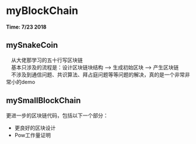 # myBlockChain
**Time: 7/23 2018**


## mySnakeCoin
&emsp;从大佬那学习的五十行写区块链<br>
&emsp;基本只涉及的流程是：设计区块链块结构 --> 生成初始区块 --> 产生区块链<br>
&emsp;不涉及到通信问题、共识算法、拜占庭问题等等问题的解决，真的是一个非常非常小的demo<br>

## mySmallBlockChain
更进一步的区块链代码，包括以下一个部分：<br>
+ 更良好的区块设计
+ Pow工作量证明



